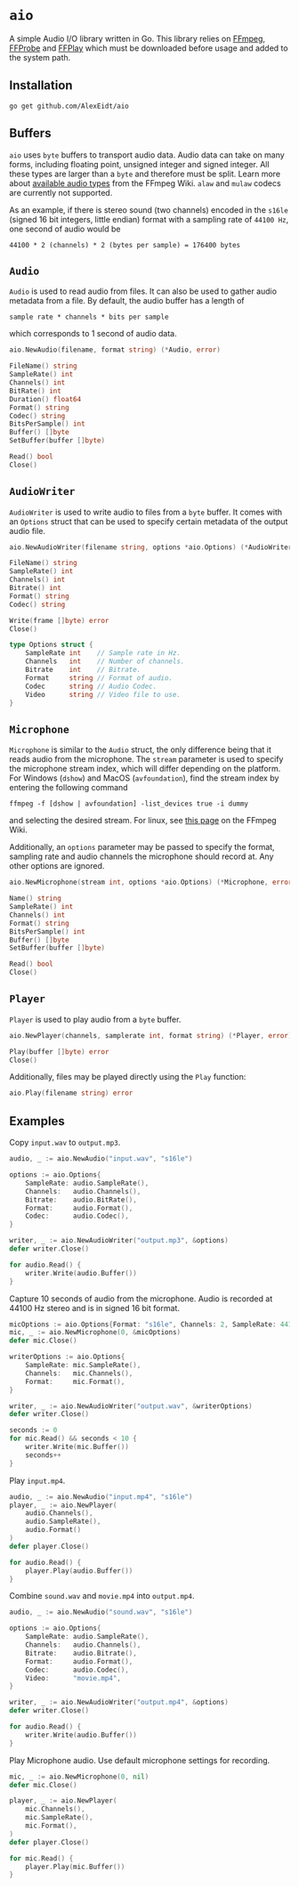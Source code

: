 # `aio`

A simple Audio I/O library written in Go. This library relies on [FFmpeg](https://www.ffmpeg.org/), [FFProbe](https://ffmpeg.org/ffprobe.html) and [FFPlay](https://ffmpeg.org/ffplay.html) which must be downloaded before usage and added to the system path.

## Installation

```
go get github.com/AlexEidt/aio
```

## Buffers

`aio` uses `byte` buffers to transport audio data. Audio data can take on many forms, including floating point, unsigned integer and signed integer. All these types are larger than a `byte` and therefore must be split. Learn more about [available audio types](https://trac.ffmpeg.org/wiki/audio%20types) from the FFmpeg Wiki. `alaw` and `mulaw` codecs are currently not supported.

As an example, if there is stereo sound (two channels) encoded in the `s16le` (signed 16 bit integers, little endian) format with a sampling rate of `44100 Hz`, one second of audio would be

```
44100 * 2 (channels) * 2 (bytes per sample) = 176400 bytes
```

## `Audio`

`Audio` is used to read audio from files. It can also be used to gather audio metadata from a file. By default, the audio buffer has a length of

```
sample rate * channels * bits per sample
```

which corresponds to 1 second of audio data.

```go
aio.NewAudio(filename, format string) (*Audio, error)

FileName() string
SampleRate() int
Channels() int
BitRate() int
Duration() float64
Format() string
Codec() string
BitsPerSample() int
Buffer() []byte
SetBuffer(buffer []byte)

Read() bool
Close()
```

## `AudioWriter`

`AudioWriter` is used to write audio to files from a `byte` buffer. It comes with an `Options` struct that can be used to specify certain metadata of the output audio file.

```go
aio.NewAudioWriter(filename string, options *aio.Options) (*AudioWriter, error)

FileName() string
SampleRate() int
Channels() int
Bitrate() int
Format() string
Codec() string

Write(frame []byte) error
Close()
```

```go
type Options struct {
	SampleRate int    // Sample rate in Hz.
	Channels   int    // Number of channels.
	Bitrate    int    // Bitrate.
	Format     string // Format of audio.
	Codec      string // Audio Codec.
	Video      string // Video file to use.
}
```

## `Microphone`

`Microphone` is similar to the `Audio` struct, the only difference being that it reads audio from the microphone. The `stream` parameter is used to specify the microphone stream index, which will differ depending on the platform. For Windows (`dshow`) and MacOS (`avfoundation`), find the stream index by entering the following command

```
ffmpeg -f [dshow | avfoundation] -list_devices true -i dummy
```

and selecting the desired stream. For linux, see [this page](https://trac.ffmpeg.org/wiki/Capture/PulseAudio) on the FFmpeg Wiki.

Additionally, an `options` parameter may be passed to specify the format, sampling rate and audio channels the microphone should record at. Any other options are ignored.

```go
aio.NewMicrophone(stream int, options *aio.Options) (*Microphone, error)

Name() string
SampleRate() int
Channels() int
Format() string
BitsPerSample() int
Buffer() []byte
SetBuffer(buffer []byte)

Read() bool
Close()
```

## `Player`

`Player` is used to play audio from a `byte` buffer.

```go
aio.NewPlayer(channels, samplerate int, format string) (*Player, error)

Play(buffer []byte) error
Close()
```

Additionally, files may be played directly using the `Play` function:

```go
aio.Play(filename string) error
```

## Examples

Copy `input.wav` to `output.mp3`.

```go
audio, _ := aio.NewAudio("input.wav", "s16le")

options := aio.Options{
	SampleRate: audio.SampleRate(),
	Channels:   audio.Channels(),
	Bitrate:    audio.BitRate(),
	Format:     audio.Format(),
	Codec:      audio.Codec(),
}

writer, _ := aio.NewAudioWriter("output.mp3", &options)
defer writer.Close()

for audio.Read() {
	writer.Write(audio.Buffer())
}
```

Capture 10 seconds of audio from the microphone. Audio is recorded at 44100 Hz stereo and is in signed 16 bit format.

```go
micOptions := aio.Options{Format: "s16le", Channels: 2, SampleRate: 44100}
mic, _ := aio.NewMicrophone(0, &micOptions)
defer mic.Close()

writerOptions := aio.Options{
	SampleRate: mic.SampleRate(),
	Channels:   mic.Channels(),
	Format:     mic.Format(),
}

writer, _ := aio.NewAudioWriter("output.wav", &writerOptions)
defer writer.Close()

seconds := 0
for mic.Read() && seconds < 10 {
	writer.Write(mic.Buffer())
	seconds++
}
```

Play `input.mp4`.

```go
audio, _ := aio.NewAudio("input.mp4", "s16le")
player, _ := aio.NewPlayer(
	audio.Channels(),
	audio.SampleRate(),
	audio.Format()
)
defer player.Close()

for audio.Read() {
	player.Play(audio.Buffer())
}
```

Combine `sound.wav` and `movie.mp4` into `output.mp4`.

```go
audio, _ := aio.NewAudio("sound.wav", "s16le")

options := aio.Options{
	SampleRate: audio.SampleRate(),
	Channels:   audio.Channels(),
	Bitrate:    audio.Bitrate(),
	Format:     audio.Format(),
	Codec:      audio.Codec(),
	Video:      "movie.mp4",
}

writer, _ := aio.NewAudioWriter("output.mp4", &options)
defer writer.Close()

for audio.Read() {
	writer.Write(audio.Buffer())
}
```

Play Microphone audio. Use default microphone settings for recording.

```go
mic, _ := aio.NewMicrophone(0, nil)
defer mic.Close()

player, _ := aio.NewPlayer(
	mic.Channels(),
	mic.SampleRate(),
	mic.Format(),
)
defer player.Close()

for mic.Read() {
	player.Play(mic.Buffer())
}
```